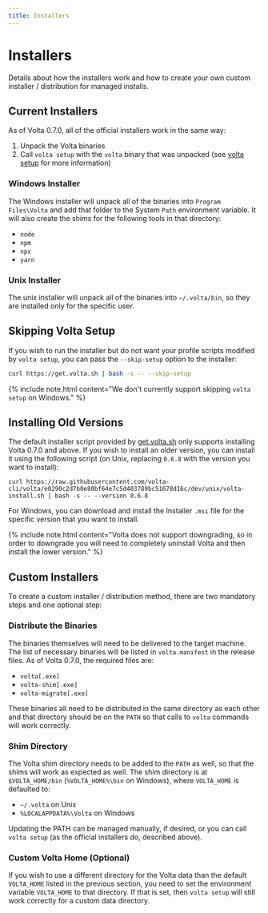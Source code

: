 ```yaml
---
title: Installers
---
```


# Installers

Details about how the installers work and how to create your own custom installer / distribution for managed installs.

## Current Installers

As of Volta 0.7.0, all of the official installers work in the same way:

1. Unpack the Volta binaries
2. Call `volta setup` with the `volta` binary that was unpacked (see [volta setup](/reference/setup) for more information)

### Windows Installer

The Windows installer will unpack all of the binaries into `Program Files\Volta` and add that folder to the System `Path` environment variable. It will also create the shims for the following tools in that directory:

* `node`
* `npm`
* `npx`
* `yarn`

### Unix Installer

The unix installer will unpack all of the binaries into `~/.volta/bin`, so they are installed only for the specific user.

## Skipping Volta Setup

If you wish to run the installer but do not want your profile scripts modified by `volta setup`, you can pass the `--skip-setup` option to the installer:

```bash
curl https://get.volta.sh | bash -s -- --skip-setup
```

{% include note.html content="We don't currently support skipping <code>volta setup</code> on Windows." %}

## Installing Old Versions

The default installer script provided by [get.volta.sh](https://get.volta.sh) only supports installing Volta 0.7.0 and above. If you wish to install an older version, you can install it using the following script (on Unix, replacing `0.6.8` with the version you want to install):

```
curl https://raw.githubusercontent.com/volta-cli/volta/e0290c2d7b0e80bf64e7c5d403789bc51678d16c/dev/unix/volta-install.sh | bash -s -- --version 0.6.8
```

For Windows, you can download and install the Installer `.msi` file for the specific version that you want to install.

{% include note.html content="Volta does not support downgrading, so in order to downgrade you will need to completely uninstall Volta and then install the lower version." %}

## Custom Installers

To create a custom installer / distribution method, there are two mandatory steps and one optional step:

### Distribute the Binaries

The binaries themselves will need to be delivered to the target machine. The list of necessary binaries will be listed in `volta.manifest` in the release files. As of Volta 0.7.0, the required files are:

* `volta[.exe]`
* `volta-shim[.exe]`
* `volta-migrate[.exe]`

These binaries all need to be distributed in the same directory as each other and that directory should be on the `PATH` so that calls to `volta` commands will work correctly.

### Shim Directory

The Volta shim directory needs to be added to the `PATH` as well, so that the shims will work as expected as well. The shim directory is at `$VOLTA_HOME/bin` (`%VOLTA_HOME%\bin` on Windows), where `VOLTA_HOME` is defaulted to:

* `~/.volta` on Unix
* `%LOCALAPPDATA%\Volta` on Windows

Updating the PATH can be managed manually, if desired, or you can call `volta setup` (as the official installers do, described above).

### Custom Volta Home (Optional)

If you wish to use a different directory for the Volta data than the default `VOLTA_HOME` listed in the previous section, you need to set the environment variable `VOLTA_HOME` to that directory. If that is set, then `volta setup` will still work correctly for a custom data directory.
